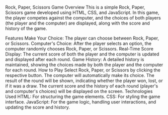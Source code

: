 Rock, Paper, Scissors Game
Overview
This is a simple Rock, Paper, Scissors game developed using HTML, CSS, and JavaScript. In this game, the player competes against the computer, and the choices of both players (the player and the computer) are displayed, along with the score and history of the game.

Features
Make Your Choice: The player can choose between Rock, Paper, or Scissors.
Computer's Choice: After the player selects an option, the computer randomly chooses Rock, Paper, or Scissors.
Real-Time Score Display: The current score of both the player and the computer is updated and displayed after each round.
Game History: A detailed history is maintained, showing the choices made by both the player and the computer for each round.
How to Play
Select Rock, Paper, or Scissors by clicking the respective button.
The computer will automatically make its choice.
The result of the round will be shown, indicating whether the player won, lost, or if it was a draw.
The current score and the history of each round (player's and computer's choices) will be displayed on the screen.
Technologies Used
HTML: For structuring the game elements.
CSS: For styling the game interface.
JavaScript: For the game logic, handling user interactions, and updating the score and history.

